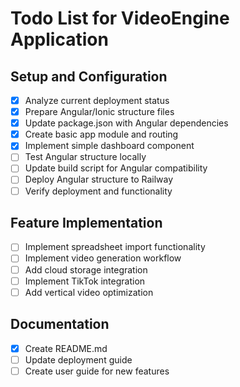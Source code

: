 # Todo List for VideoEngine Application

## Setup and Configuration
- [x] Analyze current deployment status
- [x] Prepare Angular/Ionic structure files
- [x] Update package.json with Angular dependencies
- [x] Create basic app module and routing
- [x] Implement simple dashboard component
- [ ] Test Angular structure locally
- [ ] Update build script for Angular compatibility
- [ ] Deploy Angular structure to Railway
- [ ] Verify deployment and functionality

## Feature Implementation
- [ ] Implement spreadsheet import functionality
- [ ] Implement video generation workflow
- [ ] Add cloud storage integration
- [ ] Implement TikTok integration
- [ ] Add vertical video optimization

## Documentation
- [x] Create README.md
- [ ] Update deployment guide
- [ ] Create user guide for new features
